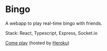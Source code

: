 # Bingo

A webapp to play real-time bingo with friends.

Stack: React, Typescript, Express, Socket.io

[Come play](https://bingo-wilfrite.herokuapp.com) (hosted by [Heroku](https://www.heroku.com/))
